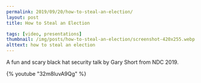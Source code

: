 ```yaml
---
permalink: 2019/09/20/how-to-steal-an-election/
layout: post
title: How to Steal an Election

tags: [video, presentations]
thumbnail: /img/posts/how-to-steal-an-election/screenshot-420x255.webp
alttext: how to steal an election
---
```


A fun and scary black hat security talk by <a ref="https://twitter.com/garyshort">Gary Short</a> from NDC 2019.

{% youtube "32m8luvA9Qg" %}
